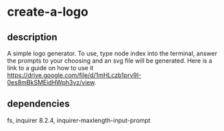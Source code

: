 # create-a-logo

## description
A simple logo generator. To use, type node index into the terminal, answer the prompts to your choosing and an svg file will be generated. 
Here is a link to a guide on how to use it https://drive.google.com/file/d/1mHLczb1prv9I-0es8mBkSMEidHWph3vz/view.

## dependencies
fs, inquirer 8.2.4, inquirer-maxlength-input-prompt

